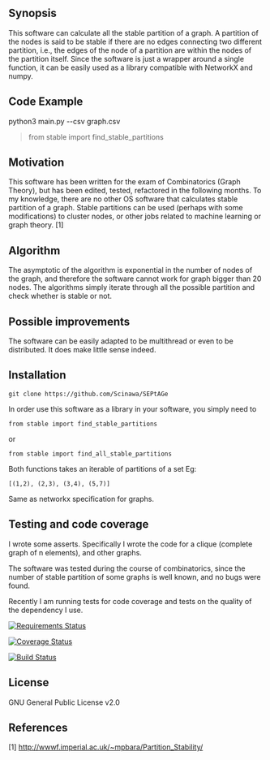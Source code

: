 ## Synopsis

This software can calculate all the stable partition of a graph. A partition 
of the nodes is said to be stable if there are no edges connecting two different partition, i.e., the edges of the node of a partition are within the nodes of the partition itself. 
Since the software is just a wrapper around a single function, it can be 
easily used as a library compatible with NetworkX and numpy.

## Code Example

python3 main.py --csv graph.csv


> from stable import find_stable_partitions
> 

## Motivation

This software has been written for the exam of Combinatorics (Graph Theory), 
but has been edited, tested, refactored in the following months. To my 
knowledge, there are no other OS software that calculates stable partition of
 a graph. Stable partitions can be used (perhaps with some modifications) to 
 cluster nodes, or other jobs related to machine learning or graph theory. [1]

## Algorithm

The asymptotic of the algorithm is exponential in the number of nodes of the 
graph, and therefore the software cannot work for graph bigger than 20 nodes.
The algorithms simply iterate through all the possible partition and check 
whether is stable or not.

## Possible improvements

The software can be easily adapted to be multithread or even to be distributed.
It does make little sense indeed. 

## Installation

`git clone https://github.com/Scinawa/SEPtAGe`

In order use this software as a library in your software, you simply need to 

`from stable import find_stable_partitions`

or

`from stable import find_all_stable_partitions`

Both functions takes an iterable of partitions of a set
Eg:

` [(1,2), (2,3), (3,4), (5,7)] `

Same as networkx specification for graphs.

## Testing and code coverage

I wrote some asserts. Specifically I wrote the code for a clique (complete 
graph of n elements), and other graphs.

The software was tested during the course of combinatorics, since the number 
of stable partition of some graphs is well known, and no bugs were found. 

Recently I am running tests for code coverage and tests on the quality of the dependency I use.

[![Requirements Status](https://requires.io/github/Scinawa/stablepartitions/requirements.svg?branch=master)](https://requires.io/github/Scinawa/stablepartitions/requirements/?branch=master)

[![Coverage Status](https://coveralls.io/repos/github/Scinawa/stablepartitions/badge.svg?branch=master)](https://coveralls.io/github/Scinawa/stablepartitions?branch=master)

[![Build Status](https://drone.io/github.com/Scinawa/stablepartitions/status.png)](https://drone.io/github.com/Scinawa/stablepartitions/latest)



## License

GNU General Public License v2.0


## References

[1] http://wwwf.imperial.ac.uk/~mpbara/Partition_Stability/
